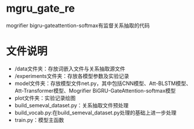 # mgru_gate_re
mogrifier bigru-gateattention-softmax有监督关系抽取的代码

# 文件说明
* /data文件夹：存放词嵌入文件与关系抽取源文件
* /experiments文件夹：存放各模型参数及实验记录
* model文件夹：存放模型文件net.py，其中包括CNN模型、Att-BLSTM模型、Att-Transformer模型、Mogrifier BiGRU-GateAttention-softmax模型
* plot文件夹：实验记录绘图
* build_semeval_dataset.py：关系抽取文件预处理
* build_vocab.py:在build_semeval_dataset.py处理的基础上进一步处理
* train.py：模型主函数
